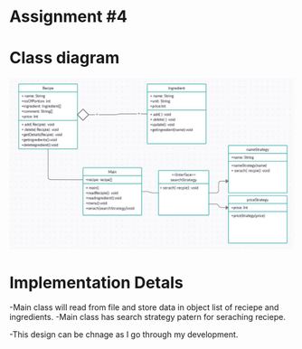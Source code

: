 # Assignment #4 
# Class diagram 
![class diagram](classDiagram.JPG)

# Implementation Detals
-Main class will read from file and store data in object list of reciepe and ingredients.
-Main class has search strategy patern for seraching reciepe.

-This design can be chnage as I go through my development. 